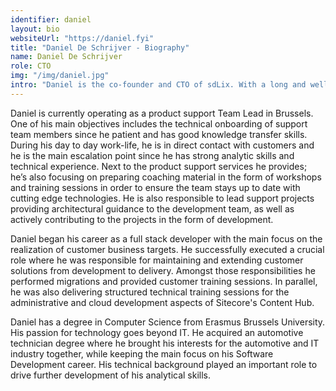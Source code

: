 ```yaml
---
identifier: daniel
layout: bio
websiteUrl: "https://daniel.fyi"
title: "Daniel De Schrijver - Biography"
name: Daniel De Schrijver
role: CTO
img: "/img/daniel.jpg"
intro: "Daniel is the co-founder and CTO of sdLix. With a long and well-established technical background, his main focus has always been to ensure customer satisfaction and guarantee business goals become reality. He is committed to providing quality solutions using cutting edge technology and has achieved this through various technical roles, which include Software Engineer, Solution Architect, Team Lead. His business-oriented mentality and passion for software played a crucial role in his career path, as well as motivation to start sdLix."
---
```


Daniel is currently operating as a product support Team Lead in Brussels. One of his main objectives includes the technical onboarding of support team members since he patient and has good knowledge transfer skills. During his day to day work-life, he is in direct contact with customers and he is the main escalation point since he has strong analytic skills and technical experience. Next to the product support services he provides; he’s also focusing on preparing coaching material in the form of workshops and training sessions in order to ensure the team stays up to date with cutting edge technologies. He is also responsible to lead support projects providing architectural guidance to the development team, as well as actively contributing to the projects in the form of development.

Daniel began his career as a full stack developer with the main focus on the realization of customer business targets. He successfully executed a crucial role where he was responsible for maintaining and extending customer solutions from development to delivery. Amongst those responsibilities he performed migrations and provided customer training sessions. In parallel, he was also delivering structured technical training sessions for the administrative and cloud development aspects of Sitecore's Content Hub.

Daniel has a degree in Computer Science from Erasmus Brussels University. His passion for technology goes beyond IT. He acquired an automotive technician degree where he brought his interests for the automotive and IT industry together, while keeping the main focus on his Software Development career. His technical background played an important role to drive further development of his analytical skills.
